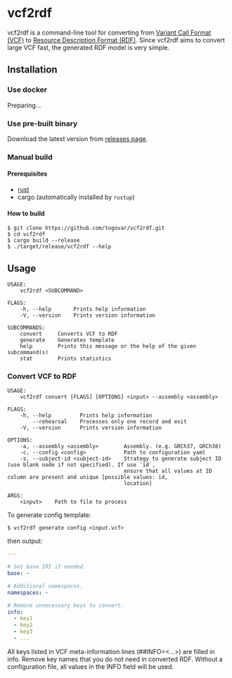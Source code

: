 # vcf2rdf

vcf2rdf is a command-line tool for converting from [Variant Call Format (VCF)](https://en.wikipedia.org/wiki/Variant_Call_Format) to [Resource Description Format (RDF)](https://en.wikipedia.org/wiki/Resource_Description_Framework).
Since vcf2rdf aims to convert large VCF fast, the generated RDF model is very simple.

## Installation

### Use docker

Preparing...

### Use pre-built binary

Download the latest version from [releases page](https://github.com/togovar/vcf2rdf/releases).

### Manual build

#### Prerequisites

- [rust](https://www.rust-lang.org)
- cargo (automatically installed by `rustup`)

#### How to build

```shell
$ git clone https://github.com/togovar/vcf2rdf.git
$ cd vcf2rdf
$ cargo build --release
$ ./target/release/vcf2rdf --help
```

## Usage

```
USAGE:
    vcf2rdf <SUBCOMMAND>

FLAGS:
    -h, --help       Prints help information
    -V, --version    Prints version information

SUBCOMMANDS:
    convert     Converts VCF to RDF
    generate    Generates template
    help        Prints this message or the help of the given subcommand(s)
    stat        Prints statistics
```

### Convert VCF to RDF

```
USAGE:
    vcf2rdf convert [FLAGS] [OPTIONS] <input> --assembly <assembly>

FLAGS:
    -h, --help         Prints help information
        --rehearsal    Processes only one record and exit
    -V, --version      Prints version information

OPTIONS:
    -a, --assembly <assembly>        Assembly. (e.g. GRCh37, GRCh38)
    -c, --config <config>            Path to configuration yaml
    -s, --subject-id <subject-id>    Strategy to generate subject ID (use blank node if not specified). If use `id`,
                                     ensure that all values at ID column are present and unique [possible values: id,
                                     location]

ARGS:
    <input>    Path to file to process
```

To generate config template:

```
$ vcf2rdf generate config <input.vcf>
```

then output:

```yaml
---

# Set base IRI if needed.
base: ~

# Additional namespaces.
namespaces: ~

# Remove unnecessary keys to convert.
info:
  - key1
  - key2
  - key3
  - ...
```

All keys listed in VCF meta-information lines (##INFO=<...>) are filled in info.
Remove key names that you do not need in converted RDF.
Without a configuration file, all values in the INFO field will be used.
